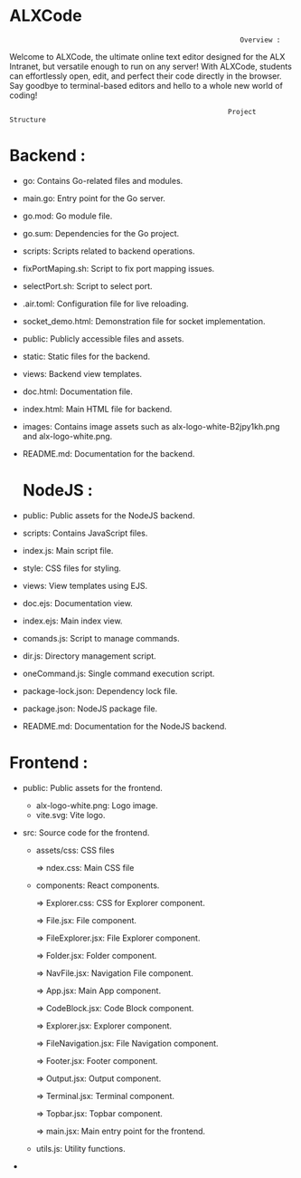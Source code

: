 # ALXCode 
                                                             Overview :

Welcome to ALXCode, the ultimate online text editor designed for the ALX Intranet, but versatile enough to run on any server! With ALXCode, students can effortlessly open, edit, and perfect their code directly in the browser. Say goodbye to terminal-based editors and hello to a whole new world of coding!

                                                          Project Structure
   # Backend :

* go: Contains Go-related files and modules. 

* main.go: Entry point for the Go server. 

* go.mod: Go module file. 

* go.sum: Dependencies for the Go project. 

* scripts: Scripts related to backend operations. 

* fixPortMaping.sh: Script to fix port mapping issues. 

* selectPort.sh: Script to select port. 

* .air.toml: Configuration file for live reloading. 

* socket_demo.html: Demonstration file for socket implementation. 

* public: Publicly accessible files and assets. 

* static: Static files for the backend. 

* views: Backend view templates. 

* doc.html: Documentation file. 

* index.html: Main HTML file for backend. 

* images: Contains image assets such as alx-logo-white-B2jpy1kh.png and alx-logo-white.png. 

* README.md: Documentation for the backend. 

   # NodeJS :

* public: Public assets for the NodeJS backend.

* scripts: Contains JavaScript files.

* index.js: Main script file.

* style: CSS files for styling.

* views: View templates using EJS.

* doc.ejs: Documentation view.

* index.ejs: Main index view.

* comands.js: Script to manage commands.

* dir.js: Directory management script.

* oneCommand.js: Single command execution script.

* package-lock.json: Dependency lock file.

* package.json: NodeJS package file.

* README.md: Documentation for the NodeJS backend.

# Frontend :

* public: Public assets for the frontend.
  
     + alx-logo-white.png: Logo image.
     + vite.svg: Vite logo.

* src: Source code for the frontend.

     + assets/css: CSS files
       
       => ndex.css: Main CSS file

     + components: React components.

       => Explorer.css: CSS for Explorer component.
  
       => File.jsx: File component.
  
       => FileExplorer.jsx: File Explorer component.
  
       => Folder.jsx: Folder component.
  
       => NavFile.jsx: Navigation File component.
  
       => App.jsx: Main App component.
  
       => CodeBlock.jsx: Code Block component.
  
       => Explorer.jsx: Explorer component.
   
       => FileNavigation.jsx: File Navigation component.
  
       => Footer.jsx: Footer component.
  
       => Output.jsx: Output component.
  
       => Terminal.jsx: Terminal component.
  
       => Topbar.jsx: Topbar component.
  
       => main.jsx: Main entry point for the frontend.

    + utils.js: Utility functions.

* 





